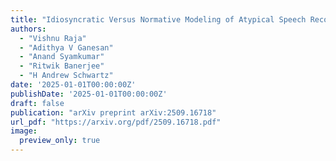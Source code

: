 ```yaml
---
title: "Idiosyncratic Versus Normative Modeling of Atypical Speech Recognition: Dysarthric Case Studies"
authors:
  - "Vishnu Raja"
  - "Adithya V Ganesan"
  - "Anand Syamkumar"
  - "Ritwik Banerjee"
  - "H Andrew Schwartz"
date: '2025-01-01T00:00:00Z'
publishDate: '2025-01-01T00:00:00Z'
draft: false
publication: "arXiv preprint arXiv:2509.16718"
url_pdf: "https://arxiv.org/pdf/2509.16718.pdf"
image:
  preview_only: true
---
```

